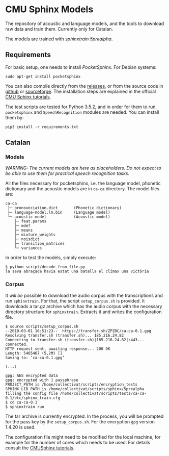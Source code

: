# CMU Sphinx Models
The repository of acoustic and language models, and the tools to download raw data and train them. Currently only for Catalan.

The models are trained with *sphinxtrain 5prealpha*.

## Requirements
For basic setup, one needs to install *PocketSphinx*. For Debian systems:

```
sudo apt-get install pocketsphinx
```

You can also compile directly from the [releases](https://cmusphinx.github.io/wiki/download/), or from the source code in [github](https://github.com/cmusphinx) or [sourceforge](https://sourceforge.net/p/cmusphinx/code/HEAD/tree/). The installation steps are explained in the official [CMU Sphinx tutorials](https://cmusphinx.github.io/wiki/tutorialpocketsphinx/).

The test scripts are tested for Python 3.5.2, and in order for them to run, `pocketsphinx` and `SpeechRecognition` modules are needed. You can install them by:
```
pip3 install -r requirements.txt
```

## Catalan
### Models
*_WARNING:_* _The current models are here as placeholders. Do not expect to be able to use them for practical speech recognition tasks._

All the files necessary for pocketsphinx, i.e. the language model, phonetic dictionary and the acoustic models are in `ca-ca` directory. The model files are:

```
ca-ca
 ├─ pronounciation.dict       (Phonetic dictionary)
 ├─ language-model.lm.bin     (Language model)
 └─ acoustic-model            (Acoustic model)
    ├─ feat.params
    ├─ mdef
    ├─ means
    ├─ mixture_weights
    ├─ noisdict
    ├─ transition_matrices
    └─ variances
```

In order to test the models, simply execute:
```
$ python script/decode_from_file.py
la seva abraçada havia estat una batalla el clímax una victòria
```

### Corpus
It _will be_ possible to download the audio corpus with the transcriptions and run `sphinxtrain`. For that, the script `setup_corpus.sh` is provided. It downloads a tar.gz archive which has the audio corpus with the necessary directory structure for `sphinxtrain`. Extracts it and writes the configuration file.

```
$ source scripts/setup_corpus.sh
--2018-03-01 16:51:23--  https://transfer.sh/ZPZ0C/ca-ca-0.1.gpg
Resolving transfer.sh (transfer.sh)... 185.216.24.82
Connecting to transfer.sh (transfer.sh)|185.216.24.82|:443... connected.
HTTP request sent, awaiting response... 200 OK
Length: 5465467 (5,2M) []
Saving to: ‘ca-ca-0.1.gpg’

(...)

gpg: AES encrypted data
gpg: encrypted with 1 passphrase
PROJECT_PATH is /home/collectivat/scripts/encryption_tests
SPHINX_LIB_PATH is /home/collectivat/scripts/sphinx/5prealpha
filling the config file /home/collectivat/scripts/tests/ca-ca-0.1/etc/sphinx_train.cfg
$ cd ca-ca-0.1
$ sphinxtrain run
```

The tar archive is currently encrypted. In the process, you will be prompted for the pass key by the `setup_corpus.sh`. For the encryption `gpg` version 1.4.20 is used.

The configuration file might need to be modified for the local machine, for example for the number of cores which needs to be used. For details consult the [CMUSphinx tutorials](https://cmusphinx.github.io/wiki/tutorialam/#setting-up-the-training-scripts).
